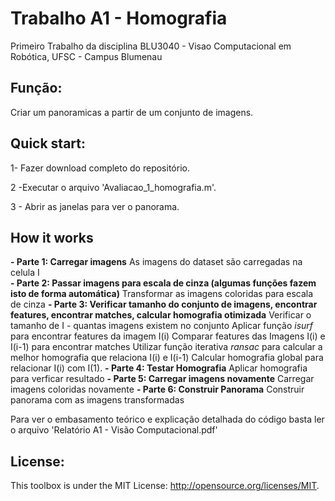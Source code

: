 # Trabalho A1 - Homografia

Primeiro Trabalho da disciplina BLU3040 - Visao Computacional em Robótica, UFSC - Campus Blumenau

## Função:
Criar um panoramicas a partir de um conjunto de imagens.

## Quick start:
<p>1- Fazer download completo do repositório.<p>
<p>2 -Executar o arquivo 'Avaliacao_1_homografia.m'.<p>
<p>3 - Abrir as janelas para ver o panorama.<p>

## How it works
**- Parte 1: Carregar imagens**
As imagens do dataset são carregadas na celula I  
**- Parte 2: Passar imagens para escala de cinza (algumas funções fazem isto de forma automática)**
 Transformar as imagens coloridas para escala de cinza
**- Parte 3: Verificar tamanho do conjunto de imagens, encontrar features, encontrar matches, calcular homografia otimizada**
 Verificar o tamanho de I - quantas imagens existem no conjunto
 Aplicar função _isurf_ para encontrar features da imagem I(i)
 Comparar features das Imagens I(i) e I(i-1) para encontrar matches
 Utilizar função iterativa _ransac_ para calcular a melhor homografia que relaciona I(i) e I(i-1) 
 Calcular homografia global para relacionar I(i) com I(1).
**- Parte 4: Testar Homografia**
 Aplicar homografia para verficar resultado
**- Parte 5: Carregar imagens novamente**
 Carregar imagens coloridas novamente
**- Parte 6: Construir Panorama**
 Construir panorama com as imagens transformadas


Para ver o embasamento teórico e explicação detalhada do código basta ler o arquivo 'Relatório A1 - Visão Computacional.pdf'

## License:
This toolbox is under the MIT License: http://opensource.org/licenses/MIT.

